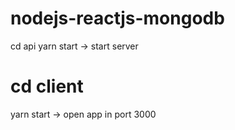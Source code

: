 # nodejs-reactjs-mongodb
cd api
yarn start -> start server
# cd client
yarn start -> open app in port 3000


<!-- .gitignore -->
